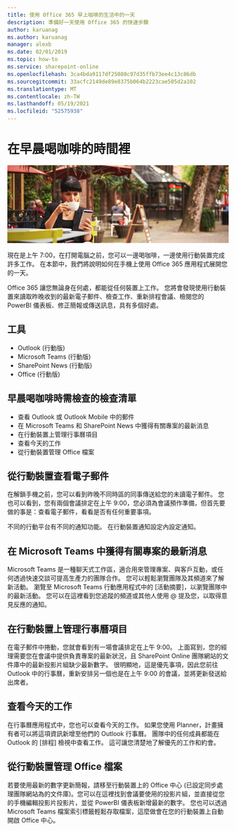 ```yaml
---
title: 使用 Office 365 早上咖啡的生活中的一天
description: 準備好一天使用 Office 365 的快速步驟
author: karuanag
ms.author: karuanag
manager: alexb
ms.date: 02/01/2019
ms.topic: how-to
ms.service: sharepoint-online
ms.openlocfilehash: 3ca4bda9117df25080c97d35ffb73ee4c13c86db
ms.sourcegitcommit: 33acfc2149de89e8375b064b2223cae505d2a102
ms.translationtype: MT
ms.contentlocale: zh-TW
ms.lasthandoff: 05/19/2021
ms.locfileid: "52575938"
---
```

# <a name="during-morning-coffee"></a>在早晨喝咖啡的時間裡

![早晨咖啡圖片](media/ditl_coffee.png)

現在是上午 7:00，在打開電腦之前，您可以一邊喝咖啡，一邊使用行動裝置完成許多工作。 在本節中，我們將說明如何在手機上使用 Office 365 應用程式展開您的一天。

Office 365 讓您無論身在何處，都能從任何裝置上工作。 您將會發現使用行動裝置來讀取昨晚收到的最新電子郵件、檢查工作、重新排程會議、檢閱您的 PowerBI 儀表板、修正簡報或傳送訊息，具有多個好處。 

## <a name="tools"></a>工具
- Outlook (行動版)
- Microsoft Teams (行動版)
- SharePoint News (行動版)
- Office (行動版)

## <a name="checklist-for-your-morning-coffee"></a>早晨喝咖啡時需檢查的檢查清單
- 查看 Outlook 或 Outlook Mobile 中的郵件
- 在 Microsoft Teams 和 SharePoint News 中獲得有關專案的最新消息
- 在行動裝置上管理行事曆項目
- 查看今天的工作
- 從行動裝置管理 Office 檔案 

## <a name="check-mail-from-your-mobile-device"></a>從行動裝置查看電子郵件
在解鎖手機之前，您可以看到昨晚不同時區的同事傳送給您的未讀電子郵件。 您也可以看到，您有兩個會議排定在上午 9:00，您必須為會議預作準備，但首先要做的事是：查看電子郵件，看看是否有任何重要事項。

不同的行動平台有不同的通知功能。 在行動裝置通知設定內設定通知。 

## <a name="get-up-to-date-on-projects-in-microsoft-teams"></a>在 Microsoft Teams 中獲得有關專案的最新消息
Microsoft Teams 是一種聊天式工作區，適合用來管理專案、與客戶互動，或任何透過快速交談可提高生產力的團隊合作。 您可以輕鬆瀏覽團隊及其頻道來了解新活動。 瀏覽至 Microsoft Teams 行動應用程式中的 [活動摘要]，以瀏覽團隊中的最新活動。 您可以在這裡看到您追蹤的頻道或其他人使用 @ 提及您，以取得意見反應的通知。  

## <a name="manage-calendar-items-on-your-mobile-device"></a>在行動裝置上管理行事曆項目
在電子郵件中捲動，您就會看到有一場會議排定在上午 9:00。 上面寫到，您的經理需要您在會議中提供負責專案的最新狀況，且 SharePoint Online 團隊網站的文件庫中的最新投影片組缺少最新數字。 很明顯地，這是優先事項，因此您前往 Outlook 中的行事曆，重新安排另一個也是在上午 9:00 的會議，並將更新發送給出席者。

## <a name="check-tasks-for-the-day"></a>查看今天的工作
在行事曆應用程式中，您也可以查看今天的工作。 如果您使用 Planner，計畫擁有者可以將這項資訊新增至他們的 Outlook 行事曆。 團隊中的任何成員都能在 Outlook 的 [排程] 檢視中查看工作。 這可讓您清楚地了解優先的工作和約會。  

## <a name="manage-office-files-from-your-mobile-device"></a>從行動裝置管理 Office 檔案
若要使用最新的數字更新簡報，請移至行動裝置上的 Office 中心 (已設定同步處理團隊網站為的文件庫)。您可以在這裡找到會議要使用的投影片組，並直接從您的手機編輯投影片投影片，並從 PowerBI 儀表板新增最新的數字。 您也可以透過 Microsoft Teams 檔案索引標籤輕鬆存取檔案，這麼做會在您的行動裝置上自動開啟 Office 中心。 